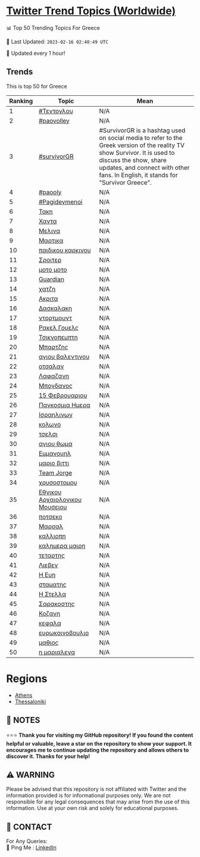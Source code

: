 [Twitter Trend Topics (Worldwide)](https://github.com/ErcinDedeoglu/Twitter-Trend-Topics)
==========


📊 Top 50 Trending Topics For Greece

📆 Last Updated: `2023-02-16 02:40:49 UTC`

🔧 Updated every 1 hour!


## Trends

This is top 50 for Greece

| Ranking | Topic | Mean |
| ------- | ------------ | ------------ |
| 1 | [#Τεντογλου](http://twitter.com/search?q=%23%ce%a4%ce%b5%ce%bd%cf%84%ce%bf%ce%b3%ce%bb%ce%bf%cf%85) | N/A |
| 2 | [#paovolley](http://twitter.com/search?q=%23paovolley) | N/A |
| 3 | [#survivorGR](http://twitter.com/search?q=%23survivorGR) | #SurvivorGR is a hashtag used on social media to refer to the Greek version of the reality TV show Survivor. It is used to discuss the show, share updates, and connect with other fans. In English, it stands for "Survivor Greece". |
| 4 | [#paooly](http://twitter.com/search?q=%23paooly) | N/A |
| 5 | [#Pagidevmenoi](http://twitter.com/search?q=%23Pagidevmenoi) | N/A |
| 6 | [Τακη](http://twitter.com/search?q=%ce%a4%ce%b1%ce%ba%ce%b7) | N/A |
| 7 | [Χαντα](http://twitter.com/search?q=%ce%a7%ce%b1%ce%bd%cf%84%ce%b1) | N/A |
| 8 | [Μελινα](http://twitter.com/search?q=%ce%9c%ce%b5%ce%bb%ce%b9%ce%bd%ce%b1) | N/A |
| 9 | [Μαρτικα](http://twitter.com/search?q=%ce%9c%ce%b1%cf%81%cf%84%ce%b9%ce%ba%ce%b1) | N/A |
| 10 | [παιδικου καρκινου](http://twitter.com/search?q=%cf%80%ce%b1%ce%b9%ce%b4%ce%b9%ce%ba%ce%bf%cf%85+%ce%ba%ce%b1%cf%81%ce%ba%ce%b9%ce%bd%ce%bf%cf%85) | N/A |
| 11 | [Σροιτερ](http://twitter.com/search?q=%ce%a3%cf%81%ce%bf%ce%b9%cf%84%ce%b5%cf%81) | N/A |
| 12 | [μοτο μοτο](http://twitter.com/search?q=%ce%bc%ce%bf%cf%84%ce%bf+%ce%bc%ce%bf%cf%84%ce%bf) | N/A |
| 13 | [Guardian](http://twitter.com/search?q=Guardian) | N/A |
| 14 | [χατζη](http://twitter.com/search?q=%cf%87%ce%b1%cf%84%ce%b6%ce%b7) | N/A |
| 15 | [Ακριτα](http://twitter.com/search?q=%ce%91%ce%ba%cf%81%ce%b9%cf%84%ce%b1) | N/A |
| 16 | [Δασκαλακη](http://twitter.com/search?q=%ce%94%ce%b1%cf%83%ce%ba%ce%b1%ce%bb%ce%b1%ce%ba%ce%b7) | N/A |
| 17 | [ντορτμουντ](http://twitter.com/search?q=%ce%bd%cf%84%ce%bf%cf%81%cf%84%ce%bc%ce%bf%cf%85%ce%bd%cf%84) | N/A |
| 18 | [Ρακελ Γουελς](http://twitter.com/search?q=%ce%a1%ce%b1%ce%ba%ce%b5%ce%bb+%ce%93%ce%bf%cf%85%ce%b5%ce%bb%cf%82) | N/A |
| 19 | [Τσικνοπεμπτη](http://twitter.com/search?q=%ce%a4%cf%83%ce%b9%ce%ba%ce%bd%ce%bf%cf%80%ce%b5%ce%bc%cf%80%cf%84%ce%b7) | N/A |
| 20 | [Μπαρτζης](http://twitter.com/search?q=%ce%9c%cf%80%ce%b1%cf%81%cf%84%ce%b6%ce%b7%cf%82) | N/A |
| 21 | [αγιου βαλεντινου](http://twitter.com/search?q=%ce%b1%ce%b3%ce%b9%ce%bf%cf%85+%ce%b2%ce%b1%ce%bb%ce%b5%ce%bd%cf%84%ce%b9%ce%bd%ce%bf%cf%85) | N/A |
| 22 | [οτσαλαν](http://twitter.com/search?q=%ce%bf%cf%84%cf%83%ce%b1%ce%bb%ce%b1%ce%bd) | N/A |
| 23 | [Λαφαζανη](http://twitter.com/search?q=%ce%9b%ce%b1%cf%86%ce%b1%ce%b6%ce%b1%ce%bd%ce%b7) | N/A |
| 24 | [Μπογδανος](http://twitter.com/search?q=%ce%9c%cf%80%ce%bf%ce%b3%ce%b4%ce%b1%ce%bd%ce%bf%cf%82) | N/A |
| 25 | [15 Φεβρουαριου](http://twitter.com/search?q=15+%ce%a6%ce%b5%ce%b2%cf%81%ce%bf%cf%85%ce%b1%cf%81%ce%b9%ce%bf%cf%85) | N/A |
| 26 | [Παγκοσμια Ημερα](http://twitter.com/search?q=%ce%a0%ce%b1%ce%b3%ce%ba%ce%bf%cf%83%ce%bc%ce%b9%ce%b1+%ce%97%ce%bc%ce%b5%cf%81%ce%b1) | N/A |
| 27 | [Ισραηλινων](http://twitter.com/search?q=%ce%99%cf%83%cf%81%ce%b1%ce%b7%ce%bb%ce%b9%ce%bd%cf%89%ce%bd) | N/A |
| 28 | [κολωνο](http://twitter.com/search?q=%ce%ba%ce%bf%ce%bb%cf%89%ce%bd%ce%bf) | N/A |
| 29 | [τσελσι](http://twitter.com/search?q=%cf%84%cf%83%ce%b5%ce%bb%cf%83%ce%b9) | N/A |
| 30 | [αγιου θωμα](http://twitter.com/search?q=%ce%b1%ce%b3%ce%b9%ce%bf%cf%85+%ce%b8%cf%89%ce%bc%ce%b1) | N/A |
| 31 | [Εμμανουηλ](http://twitter.com/search?q=%ce%95%ce%bc%ce%bc%ce%b1%ce%bd%ce%bf%cf%85%ce%b7%ce%bb) | N/A |
| 32 | [μαριο βιττι](http://twitter.com/search?q=%ce%bc%ce%b1%cf%81%ce%b9%ce%bf+%ce%b2%ce%b9%cf%84%cf%84%ce%b9) | N/A |
| 33 | [Team Jorge](http://twitter.com/search?q=Team+Jorge) | N/A |
| 34 | [χρυσοστομου](http://twitter.com/search?q=%cf%87%cf%81%cf%85%cf%83%ce%bf%cf%83%cf%84%ce%bf%ce%bc%ce%bf%cf%85) | N/A |
| 35 | [Εθνικου Αρχαιολογικου Μουσειου](http://twitter.com/search?q=%ce%95%ce%b8%ce%bd%ce%b9%ce%ba%ce%bf%cf%85+%ce%91%cf%81%cf%87%ce%b1%ce%b9%ce%bf%ce%bb%ce%bf%ce%b3%ce%b9%ce%ba%ce%bf%cf%85+%ce%9c%ce%bf%cf%85%cf%83%ce%b5%ce%b9%ce%bf%cf%85) | N/A |
| 36 | [ποτσεκο](http://twitter.com/search?q=%cf%80%ce%bf%cf%84%cf%83%ce%b5%ce%ba%ce%bf) | N/A |
| 37 | [Μαρσαλ](http://twitter.com/search?q=%ce%9c%ce%b1%cf%81%cf%83%ce%b1%ce%bb) | N/A |
| 38 | [καλλιοπη](http://twitter.com/search?q=%ce%ba%ce%b1%ce%bb%ce%bb%ce%b9%ce%bf%cf%80%ce%b7) | N/A |
| 39 | [καλημερα μαιρη](http://twitter.com/search?q=%ce%ba%ce%b1%ce%bb%ce%b7%ce%bc%ce%b5%cf%81%ce%b1+%ce%bc%ce%b1%ce%b9%cf%81%ce%b7) | N/A |
| 40 | [τεταρτης](http://twitter.com/search?q=%cf%84%ce%b5%cf%84%ce%b1%cf%81%cf%84%ce%b7%cf%82) | N/A |
| 41 | [Λιεβεν](http://twitter.com/search?q=%ce%9b%ce%b9%ce%b5%ce%b2%ce%b5%ce%bd) | N/A |
| 42 | [Η Ευη](http://twitter.com/search?q=%ce%97+%ce%95%cf%85%ce%b7) | N/A |
| 43 | [σταματης](http://twitter.com/search?q=%cf%83%cf%84%ce%b1%ce%bc%ce%b1%cf%84%ce%b7%cf%82) | N/A |
| 44 | [Η Στελλα](http://twitter.com/search?q=%ce%97+%ce%a3%cf%84%ce%b5%ce%bb%ce%bb%ce%b1) | N/A |
| 45 | [Σαρακοστης](http://twitter.com/search?q=%ce%a3%ce%b1%cf%81%ce%b1%ce%ba%ce%bf%cf%83%cf%84%ce%b7%cf%82) | N/A |
| 46 | [Κοζανη](http://twitter.com/search?q=%ce%9a%ce%bf%ce%b6%ce%b1%ce%bd%ce%b7) | N/A |
| 47 | [κεφαλα](http://twitter.com/search?q=%ce%ba%ce%b5%cf%86%ce%b1%ce%bb%ce%b1) | N/A |
| 48 | [ευρωκοινοβουλιο](http://twitter.com/search?q=%ce%b5%cf%85%cf%81%cf%89%ce%ba%ce%bf%ce%b9%ce%bd%ce%bf%ce%b2%ce%bf%cf%85%ce%bb%ce%b9%ce%bf) | N/A |
| 49 | [μαθιος](http://twitter.com/search?q=%ce%bc%ce%b1%ce%b8%ce%b9%ce%bf%cf%82) | N/A |
| 50 | [η μαριαλενα](http://twitter.com/search?q=%ce%b7+%ce%bc%ce%b1%cf%81%ce%b9%ce%b1%ce%bb%ce%b5%ce%bd%ce%b1) | N/A |



# Regions

* [Athens](</Greece/Athens.md>)
* [Thessaloniki](</Greece/Thessaloniki.md>)



## 📝 NOTES

⭐⭐⭐ **Thank you for visiting my GitHub repository! If you found the content helpful or valuable, leave a star on the repository to show your support. It encourages me to continue updating the repository and allows others to discover it. Thanks for your help!**


## ⚠️ WARNING

Please be advised that this repository is not affiliated with Twitter and the information provided is for informational purposes only. We are not responsible for any legal consequences that may arise from the use of this information. Use at your own risk and solely for educational purposes.


## 📨 CONTACT

 For Any Queries:  
            🏓 Ping Me : [LinkedIn](https://www.linkedin.com/in/ercindedeoglu/)
